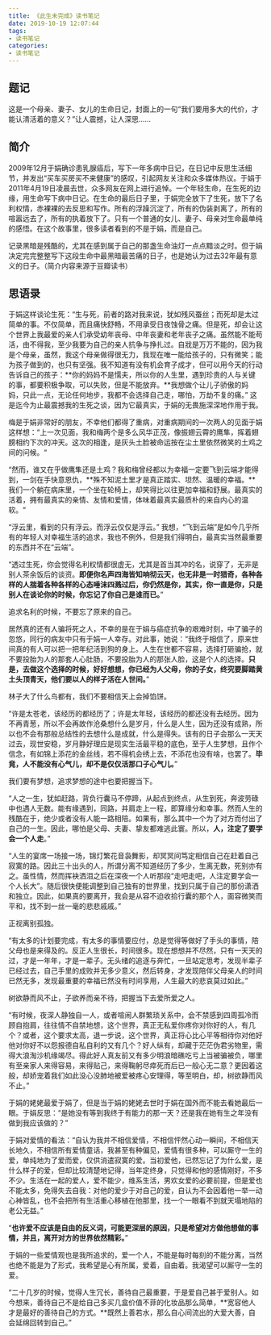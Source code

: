 ```yaml
---
title: 《此生未完成》读书笔记
date: 2019-10-19 12:07:44
tags:
- 读书笔记
categories:
- 读书笔记
---
```


## 题记

这是一个母亲、妻子、女儿的生命日记，封面上的一句“我们要用多大的代价，才能认清活着的意义？”让人震撼，让人深思……

## 简介

2009年12月于娟确诊患乳腺癌后，写下一年多病中日记，在日记中反思生活细节，并发出“买车买房买不来健康”的感叹，引起网友关注和众多媒体热议。于娟于2011年4月19日凌晨去世，众多网友在网上进行追悼。一个年轻生命，在生死的边缘，用生命写下病中日记。在生命的最后日子里，于娟完全放下了生死，放下了名利权情，赤裸裸的去反思和写作。所有的浮躁沉淀了，所有的伪装剥离了，所有的喧嚣远去了，所有的执着放下了。只有一个普通的女儿、妻子、母亲对生命最单纯的感悟。在这个故事里，很多读者看到的不是于娟，而是自己。

记录黑暗是残酷的，尤其在感到属于自己的那盏生命油灯一点点黯淡之时。但于娟决定完完整整写下这段生命中最黑暗最苦痛的日子，也是她认为过去32年最有意义的日子。（简介内容来源于豆瓣读书）

## 思语录

于娟这样谈论生死：“生与死，前者的路对我来说，犹如残风蚕丝；而死却是太过简单的事。不仅简单，而且痛快舒畅，不用承受日夜蚀骨之痛。但是死，却会让这个世界上我最爱的亲人们承受幼年丧母、中年丧妻和老年丧子之痛。虽然能不能苟活，由不得我，至少我要为自己的亲人抗争与挣扎过。自戕是万万不能的，因为我是个母亲，虽然，我这个母亲做得很无力，我现在唯一能给孩子的，只有微笑；能为孩子做到的，也只有坚强。我不知道有没有机会育子成才，但可以用今天的行动告诉自己的孩子：**你的妈妈不是懦夫，所以你的人生里，遇到珍贵的人与关键的事，都要积极争取，可以失败，但是不能放弃。**我想做个让儿子骄傲的妈妈，只此一点，无论任何地步，我都不会选择自己走，哪怕，万劫不复的痛。”
这是迄今为止最震撼我的生死之谈，因为它最真实，于娟的无畏施深深地作用于我。

梅是于娟非常好的朋友，不幸他们都得了重病，对重病期间的一次两人的见面于娟这样想：“上一次见面，我和梅两个是多么风华正茂，像振翅云霄的鹰隼，挥着翅膀相约下次的冲天。这次的相逢，是灰头土脸被命运按在尘土里依然微笑的土鸡之间的问候。“

“然而，谁又在乎做鹰隼还是土鸡？我和梅曾经都以为幸福一定要飞到云端才能得到，一剑在手快意恩仇，**殊不知泥土里才是真正踏实、坦然、温暖的幸福。**我们一个躺在病床里，一个坐在轮椅上，却笑得比以往更加幸福和舒展。最真实的活着，拥有最真实的亲情、友情和爱情，体味着最真实最质朴的来自内心的温软。“

“浮云里，看到的只有浮云。而浮云仅仅是浮云。”
我想，“飞到云端”是如今几乎所有的年轻人对幸福生活的追求，我也不例外，但是我们得明白，最真实当然最重要的东西并不在“云端”。

“透过生死，你会觉得名利权情都很虚无，尤其是首当其冲的名，说穿了，无非是别人茶余饭后的谈资。**即便你名声四海皆知响彻云天，也无非是一时猎奇，各种各样的人揣着各种各样的心态唾沫四溅过后，你仍然是你，其实，你一直是你，只是别人在谈论你的时候，你忘记了你自己是谁而已。**”

追求名利的时候，不要忘了原来的自己。

居然真的还有人骗将死之人，不幸的是在于娟与癌症抗争的艰难时刻，中了骗子的忽悠，同行的病友中只有于娟一人幸存。对此事，她说：“我终于相信了，原来世间真的有人可以把一把年纪活到狗的身上。人生在世都不容易，选择打砸骗抢，就不要投胎为人的那套人心肚肠，不要投胎为人的那张人脸，这是个人的选择。**只是，去做这个选择的时候，好好想想，你已经为人父母，你的子女，终究要脚踏黄土头顶青天，他们要以人的样子活在人世间。**”

林子大了什么鸟都有，我们不要相信天上会掉馅饼。

“许是太苍老，该经历的都经历了；许是太年轻，该经历的都还没有去经历。因为不再青葱，所以不会再故作沧桑想什么是岁月，什么是人生，因为还没有成熟，所以也不会有那般总结性的去想什么是成就，什么是得失。该有的日子会那么一天天过去，现世安稳，岁月静好理应是现实生活最平稳的底色，至于人生梦想，且作个信念，有如锦上添花的金丝线，若不得机会绣上去，不添花也没有啥，也罢了。**毕竟，人不能没有心气儿，却不是仅仅活那口子心气儿。**”

我们要有梦想，追求梦想的途中也要把握当下。

 “人之一生，犹如赶路，背负行囊马不停蹄，从起点到终点，从生到死，奔波劳碌中也遇人无数。能有缘遇到，同路，并肩走上一程，即算缘分和幸事。然而人生的残酷在于，绝少或者没有人能一路相陪。如果有，那么其中一个为了对方而付出了自己的一生。因此，哪怕是父母、夫妻、挚友都难逃此寰。所以，**人，注定了要学会一个人走**。”

“人生的宴席一场接一场，锦灯繁花音袅舞影，却冥冥间笃定相信自己在赶着自己寂寞的路。因此三十出头的人，所谓分离不知道经历了多少，生离无数，死别亦有之。虽性情，然而挥袂洒泪之后在深夜一个人听那段“走吧走吧，人注定要学会一个人长大”。随后很快便能调整到自己独有的世界里，找到只属于自己的那份潇洒和独立。因此，如果真的要离开，我会是从容不迫收拾行囊的那个人，面容微笑而平和，找不到一丝一毫的悲悲戚戚。”

正视离别孤独。

“有太多的计划要完成，有太多的事情要应付，总是觉得等做好了手头的事情，陪父母也是来得及的。反正人生很长，时间很多。现在想想并不尽然，只有一天天的过，才是一年年，才是一辈子。无头绪的追逐与奔忙，一旦站定思考，发现半辈子已经过去，自己手里的成败并无多少意义，然后转身，才发现陪伴父母亲人的时间已然无多，发现最重要的幸福已然没有时间享用，人生最大的悲哀莫过如此。”

树欲静而风不止，子欲养而亲不待，把握当下去爱所爱之人。

“有时候，夜深人静独自一人，或者喧闹人群繁琐关系中，会不禁感到四周孤冷而顾自抱肩，往往情不自禁地想，这个世界，真正无私爱你疼你对你好的人，有几个？或者，这个要求太高，退一步说，这个世界，真正将心比心平等相待你对他好他对你好不以怨报德自私自利的又有几个？好人纵有，却藏于茫茫伪君劣物里，需得大浪淘沙机缘竭尽。得此好人真友前又有多少明浪暗礁吃亏上当被骗被负，哪里有至亲家人来得容易，来得贴己，来得鞠躬尽瘁死而后已一般心无二意？更因着这般，却娇宠着我们如此没心没肺地被爱被疼心安理得，等至明白，却，树欲静而风不止。”

于娟的姥姥最爱于娟了，但是当于娟的姥姥去世时于娟在国外而不能去看她最后一眼。于娟反思：“是她没有等到我终于有能力的那一天？还是我在她有生之年没有做到我应该做的？”

于娟对爱情的看法：“自认为我并不相信爱情，不相信怦然心动一瞬间，不相信天长地久，不相信所有爱情童话，我甚至有种偏见，爱情有很多种，可以厮守一生的爱，单纯地为了爱而爱，仅供消遣寂寞的爱。当初爱他，已然忘记了为什么爱，是什么样子的爱，但却比较清楚地记得，当年定终身，只觉得和他的感情刚好，不多不少。生活在一起的爱人，爱不能少，维系生活，男欢女爱的必要前提，但是爱也不能太多，免得失去自我：对他的爱少于对自己的爱，自认为不会因着他一举一动心神皆乱，也不会把所有生活重心移植在他那里，找一个一眼看不到就天塌地陷的老公无益。”

“**也许爱不应该是自由的反义词，可能更深层的原因，只是希望对方做他想做的事情，并且，离开对方的世界依然精彩。**”

于娟的一些爱情观也是我所追求的，爱一个人，不能是每时每刻的不能分离，当然也绝不能是为了形式，我希望是心有所属，爱着，自由着。我渴望可以厮守一生的爱。

“二十几岁的时候，觉得人生冗长，善待自己最重要，于是爱自己甚于爱别人。如今想来，善待自己不是给自己多买几盒价值不菲的化妆品那么简单，**宽容他人才是最好的善待自己的方式。**既然上善若水，那么自心间流出的大爱大善，自会延绵回转到自己。”